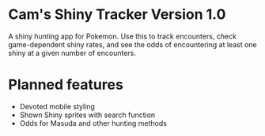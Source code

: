 # Cam's Shiny Tracker Version 1.0
A shiny hunting app for Pokemon. Use this to track encounters, check game-dependent shiny rates, and see the odds of encountering at least one shiny at a given number of encounters.


# Planned features
- Devoted mobile styling
- Shown Shiny sprites with search function
- Odds for Masuda and other hunting methods
